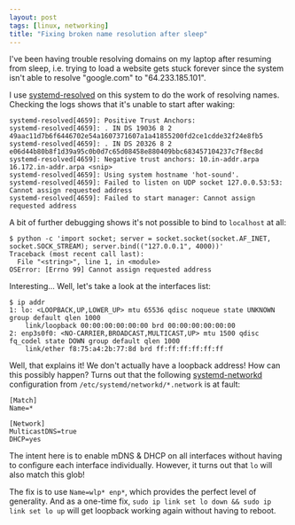 ```yaml
---
layout: post
tags: [linux, networking]
title: "Fixing broken name resolution after sleep"
---
```


I've been having trouble resolving domains on my laptop after resuming from
sleep, i.e. trying to load a website gets stuck forever since the system isn't
able to resolve "google.com" to "64.233.185.101".

I use [systemd-resolved][] on this system to do the work of resolving names.
Checking the logs shows that it's unable to start after waking:

[systemd-resolved]: https://www.freedesktop.org/software/systemd/man/systemd-resolved.service.html

```
systemd-resolved[4659]: Positive Trust Anchors:
systemd-resolved[4659]: . IN DS 19036 8 2 49aac11d7b6f6446702e54a1607371607a1a41855200fd2ce1cdde32f24e8fb5
systemd-resolved[4659]: . IN DS 20326 8 2 e06d44b80b8f1d39a95c0b0d7c65d08458e880409bbc683457104237c7f8ec8d
systemd-resolved[4659]: Negative trust anchors: 10.in-addr.arpa 16.172.in-addr.arpa <snip>
systemd-resolved[4659]: Using system hostname 'hot-sound'.
systemd-resolved[4659]: Failed to listen on UDP socket 127.0.0.53:53: Cannot assign requested address
systemd-resolved[4659]: Failed to start manager: Cannot assign requested address
```

A bit of further debugging shows it's not possible to bind to `localhost` at
all:

```console
$ python -c 'import socket; server = socket.socket(socket.AF_INET, socket.SOCK_STREAM); server.bind(("127.0.0.1", 4000))'
Traceback (most recent call last):
  File "<string>", line 1, in <module>
OSError: [Errno 99] Cannot assign requested address
```

Interesting… Well, let's take a look at the interfaces list:

```console
$ ip addr
1: lo: <LOOPBACK,UP,LOWER_UP> mtu 65536 qdisc noqueue state UNKNOWN group default qlen 1000
    link/loopback 00:00:00:00:00:00 brd 00:00:00:00:00:00
2: enp3s0f0: <NO-CARRIER,BROADCAST,MULTICAST,UP> mtu 1500 qdisc fq_codel state DOWN group default qlen 1000
    link/ether f8:75:a4:2b:77:8d brd ff:ff:ff:ff:ff:ff
```

Well, that explains it! We don't actually have a loopback address! How can this
possibly happen? Turns out that the following [systemd-networkd][]
configuration from `/etc/systemd/networkd/*.network` is at fault:

```
[Match]
Name=*

[Network]
MulticastDNS=true
DHCP=yes
```

The intent here is to enable mDNS & DHCP on all interfaces without having to
configure each interface individually. However, it turns out that `lo` will
also match this glob!

The fix is to use `Name=wlp* enp*`, which provides the perfect level of
generality. And as a one-time fix, `sudo ip link set lo down && sudo ip link
set lo up` will get loopback working again without having to reboot.

[systemd-networkd]: https://www.freedesktop.org/software/systemd/man/systemd.network.html
